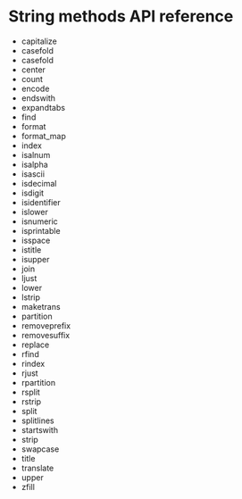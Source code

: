 # String methods API reference

* capitalize
* casefold
* casefold
* center
* count
* encode
* endswith
* expandtabs
* find
* format
* format_map
* index
* isalnum
* isalpha
* isascii
* isdecimal
* isdigit
* isidentifier
* islower
* isnumeric
* isprintable
* isspace
* istitle
* isupper
* join
* ljust
* lower
* lstrip
* maketrans
* partition
* removeprefix
* removesuffix
* replace
* rfind
* rindex
* rjust
* rpartition
* rsplit
* rstrip
* split
* splitlines
* startswith
* strip
* swapcase
* title
* translate
* upper
* zfill

